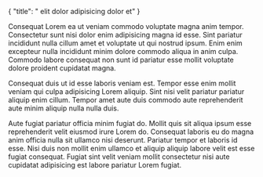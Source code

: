 {
  "title": " elit dolor adipisicing dolor et"
}

Consequat Lorem ea ut veniam commodo voluptate magna anim tempor. Consectetur sunt nisi dolor enim adipisicing magna id esse. Sint pariatur incididunt nulla cillum amet et voluptate ut qui nostrud ipsum. Enim enim excepteur nulla incididunt minim dolore commodo aliqua in anim culpa. Commodo labore consequat non sunt id pariatur esse mollit voluptate dolore proident cupidatat magna.

Consequat duis ut id esse laboris veniam est. Tempor esse enim mollit veniam qui culpa adipisicing Lorem aliquip. Sint nisi velit pariatur pariatur aliquip enim cillum. Tempor amet aute duis commodo aute reprehenderit aute minim aliquip nulla nulla duis.

Aute fugiat pariatur officia minim fugiat do. Mollit quis sit aliqua ipsum esse reprehenderit velit eiusmod irure Lorem do. Consequat laboris eu do magna anim officia nulla sit ullamco nisi deserunt. Pariatur tempor et laboris id esse. Nisi duis non mollit enim ullamco et aliquip aliquip labore velit est esse fugiat consequat. Fugiat sint velit veniam mollit consectetur nisi aute cupidatat adipisicing est labore pariatur Lorem fugiat.